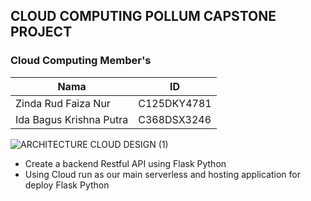 ## CLOUD COMPUTING POLLUM CAPSTONE PROJECT

### Cloud Computing Member's
| Nama | ID |
| ------- | ------- | 
| Zinda Rud Faiza Nur  | C125DKY4781  | 
| Ida Bagus Krishna Putra  | C368DSX3246  | 


![ARCHITECTURE CLOUD DESIGN (1)](https://github.com/akim-pi/pollum/assets/115018856/46662fed-738d-4b33-b60f-959282b65f09)
- Create a backend Restful API using Flask Python
- Using Cloud run as our main serverless and hosting application for deploy Flask Python
